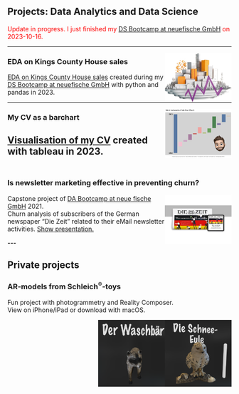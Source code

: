 ## Projects: Data Analytics and Data Science

<span style="color:red">Update in progress. I just finished my [DS Bootcamp at neuefische GmbH](https://www.neuefische.de/bootcamp/data-science "DS Bootcamp at neuefische GmbH") on 2023-10-16.</span>

---

<img align="right" width="150" height="110" src="./images/logo_real_estate.png?raw=true"/>

### EDA on Kings County House sales

[EDA on Kings County House sales](https://github.com/TillMeineke/ds-eda-project2023 "EDA on Kings County House sales") created during my [DS Bootcamp at neuefische GmbH](https://www.neuefische.de/bootcamp/data-science "DS Bootcamp at neuefische GmbH") with python and pandas in 2023.

---

<img align="right" width="150" height="110" src="./images/lebenslauf_tableau.png?raw=true"/>

### My CV as a barchart

[Visualisation of my CV](https://public.tableau.com/app/profile/till.meineke/viz/Lebenslauf_16860203495790/Lebenslauf?publish=yes) created with tableau in 2023.
<br>
<br>
---

### Is newsletter marketing effective in preventing churn?

<img align="right" width="150" height="110" src="./images/DIeZeit_LogoNewspaperTablet_resized.jpg?raw=true"/>

Capstone project of [DA Bootcamp at neue fische GmbH](https://www.neuefische.de/bootcamp/data-analytics "DA Bootcamp at neue fische GmbH") 2021.\
Churn analysis of subscribers of the German newspaper “Die Zeit” related to their eMail newsletter activities.
[Show presentation.](./pdf/Presentation_is_newsletter_marketing_effective_in_preventing_churn.pdf)

**---**

## Private projects

### AR-models from Schleich<sup>®️</sup>-toys

Fun project with photogrammetry and Reality Composer.\
View on iPhone/iPad or download with macOS.

<div>
    <a rel="ar" href="./fun/Schneeeule.reality">
    <img align="right" width="150" height="150" src="./images/schneeeule.png"/>
    </a>
</div>

<div>
    <a rel="ar" href="./fun/Waschbaer.reality">
    <img align="right" width="150" height="150" src="./images/waschbaer.png"/>
    </a>
</div>

<!--[Project 2 Title](/pdf/sample_presentation.pdf)
<img src="images/dummy_thumbnail.jpg?raw=true"/>

---
[Project 3 Title](http://example.com/)
<img src="images/dummy_thumbnail.jpg?raw=true"/>

---

### Category Name 2

- [Project 1 Title](http://example.com/)
- [Project 2 Title](http://example.com/)
- [Project 3 Title](http://example.com/)
- [Project 4 Title](http://example.com/)
- [Project 5 Title](http://example.com/)

---

--- -->
<!-- <p style="font-size:11px">Page template forked from <a href="https://github.com/evanca/quick-portfolio">evanca</a></p>
 Remove above link if you don't want to attibute -->
